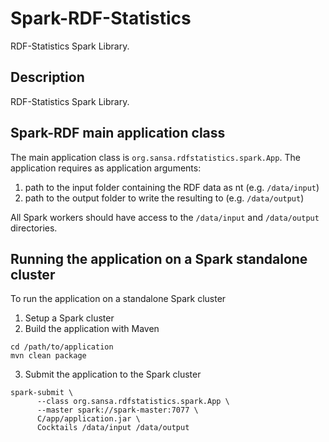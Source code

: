 # Spark-RDF-Statistics
RDF-Statistics Spark Library.

## Description
RDF-Statistics Spark Library.

## Spark-RDF main application class
The main application class is `org.sansa.rdfstatistics.spark.App`.
The application requires as application arguments:

1. path to the input folder containing the RDF data as nt (e.g. `/data/input`)
2. path to the output folder to write the resulting to (e.g. `/data/output`)

All Spark workers should have access to the `/data/input` and `/data/output` directories.

## Running the application on a Spark standalone cluster

To run the application on a standalone Spark cluster

1. Setup a Spark cluster
2. Build the application with Maven

  ```
  cd /path/to/application
  mvn clean package
  ```

3. Submit the application to the Spark cluster

  ```
  spark-submit \
		--class org.sansa.rdfstatistics.spark.App \
		--master spark://spark-master:7077 \
 		C/app/application.jar \
		Cocktails /data/input /data/output  
  ```
